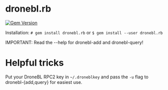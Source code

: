 dronebl.rb
==========

[![Gem Version](https://badge.fury.io/rb/dronebl.rb.svg)](http://badge.fury.io/rb/dronebl.rb)

Installation: `# gem install dronebl.rb` or `$ gem install --user dronebl.rb`

IMPORTANT: Read the --help for dronebl-add and dronebl-query!

# Helpful tricks
Put your DroneBL RPC2 key in `~/.droneblkey` and pass the `-u` flag to dronebl-{add,query} for easiest use.
